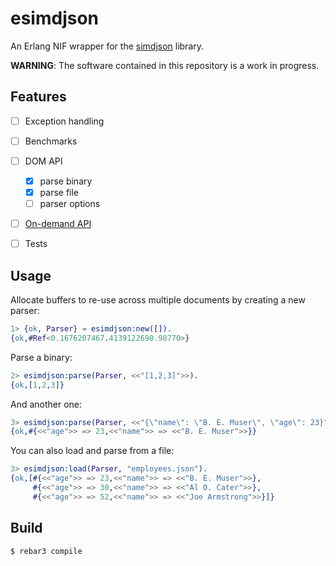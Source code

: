 esimdjson
=====

An Erlang NIF wrapper for the [simdjson](https://github.com/simdjson/simdjson) library.

**WARNING**: The software contained in this repository is a work in progress.

Features
--------
- [ ] Exception handling
- [ ] Benchmarks
- [ ] DOM API
    - [x] parse binary
    - [x] parse file
    - [ ] parser options
- [ ] [On-demand API](https://github.com/simdjson/simdjson/blob/master/doc/ondemand.md)
- [ ] Tests


Usage
-----
Allocate buffers to re-use across multiple documents by creating a new parser:
```erlang
1> {ok, Parser} = esimdjson:new([]).
{ok,#Ref<0.1676207467.4139122690.98770>}
```
Parse a binary:
```erlang
2> esimdjson:parse(Parser, <<"[1,2,3]">>).
{ok,[1,2,3]}
```
And another one:
```erlang
3> esimdjson:parse(Parser, <<"{\"name\": \"B. E. Muser\", \"age\": 23}">>).
{ok,#{<<"age">> => 23,<<"name">> => <<"B. E. Muser">>}}
```

You can also load and parse from a file:
```erlang
3> esimdjson:load(Parser, "employees.json").
{ok,[#{<<"age">> => 23,<<"name">> => <<"B. E. Muser">>},
     #{<<"age">> => 30,<<"name">> => <<"Al O. Cater">>},
     #{<<"age">> => 52,<<"name">> => <<"Joe Armstrong">>}]}
```

Build
-----

    $ rebar3 compile
